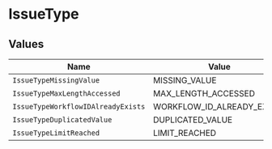 # IssueType


## Values

| Name                               | Value                              |
| ---------------------------------- | ---------------------------------- |
| `IssueTypeMissingValue`            | MISSING_VALUE                      |
| `IssueTypeMaxLengthAccessed`       | MAX_LENGTH_ACCESSED                |
| `IssueTypeWorkflowIDAlreadyExists` | WORKFLOW_ID_ALREADY_EXISTS         |
| `IssueTypeDuplicatedValue`         | DUPLICATED_VALUE                   |
| `IssueTypeLimitReached`            | LIMIT_REACHED                      |